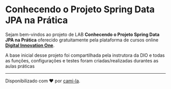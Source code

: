 <h1>Conhecendo o Projeto Spring Data JPA na Prática </h1>
<p> Sejam bem-vindos ao projeto de LAB <strong>Conhecendo o Projeto Spring Data JPA na Prática</strong> oferecido gratuitamente pela plataforma de cursos online <a href="https://dio.me/"><strong> Digital Innovation One</strong></a>.<br>

<p> A base inicial desse projeto foi compartilhada pela instrutora da DIO e todas as funções, configurações e testes foram criadas/realizadas durantes as aulas práticas </p>


------------

Disponibilizado com ♥ por [cami-la](https://www.linkedin.com/in/cami-la/ "cami-la").




